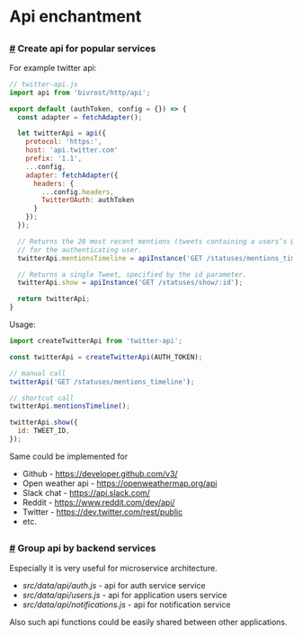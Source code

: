 # Api enchantment

## <a id='api-for-services'>

### [#](#api-for-services) Create api for popular services

For example twitter api:

```js
// twitter-api.js
import api from 'bivrost/http/api';

export default (authToken, config = {}) => {
  const adapter = fetchAdapter();

  let twitterApi = api({
    protocol: 'https:',
    host: 'api.twitter.com'
    prefix: '1.1',
    ...config,
    adapter: fetchAdapter({
      headers: {
        ...config.headers,
        TwitterOAuth: authToken
      }
    });
  });

  // Returns the 20 most recent mentions (tweets containing a users’s @screen_name)
  // for the authenticating user.
  twitterApi.mentionsTimeline = apiInstance('GET /statuses/mentions_timeline');

  // Returns a single Tweet, specified by the id parameter.
  twitterApi.show = apiInstance('GET /statuses/show/:id');

  return twitterApi;
}
```

Usage:

```js
import createTwitterApi from 'twitter-api';

const twitterApi = createTwitterApi(AUTH_TOKEN);

// manual call
twitterApi('GET /statuses/mentions_timeline');

// shortcut call
twitterApi.mentionsTimeline();

twitterApi.show({
  id: TWEET_ID,
});
```

Same could be implemented for

* Github - https://developer.github.com/v3/
* Open weather api - https://openweathermap.org/api
* Slack chat - https://api.slack.com/
* Reddit - https://www.reddit.com/dev/api/
* Twitter - https://dev.twitter.com/rest/public
* etc.

## <a id='group-api-backend'>

### [#](#group-api-backend) Group api by backend services

Especially it is very useful for microservice architecture.

* _src/data/api/auth.js_ - api for auth service service
* _src/data/api/users.js_ - api for application users service
* _src/data/api/notifications.js_ - api for notification service

Also such api functions could be easily shared between other applications.
